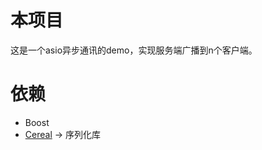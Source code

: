  # 本项目
 这是一个asio异步通讯的demo，实现服务端广播到n个客户端。
 # 依赖
 - Boost
 - [Cereal](http://uscilab.github.io/cereal/index.html) -> 序列化库
